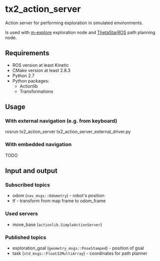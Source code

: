 # tx2_action_server
Action server for performing exploration in simulated environments.

Is used with [m-explore](https://github.com/cnndepth/m-explore) exploration node and [ThetaStarROS](https://github.com/haiot4105/ThetaStarROS) path planning node.

## Requirements
* ROS version at least Kinetic
* CMake version at least 2.8.3
* Python 2.7
* Python packages:
  * Actionlib
  * Transformations
  
## Usage

### With external navigation (e.g. from keyboard)

rosrun tx2_action_server tx2_action_server_external_driver.py

### With embedded navigation

TODO

## Input and output

### Subscribed topics

* odom (`nav_msgs::Odometry`) - robot's position
* tf - transform from map frame to odom_frame

### Used servers
* move_base (`actionlib.SimpleActionServer`)

### Published topics

* exploration_goal (`geometry_msgs::PoseStamped`) - position of goal
* task (`std_msgs::Float32MultiArray`) - coordinates for path planner
